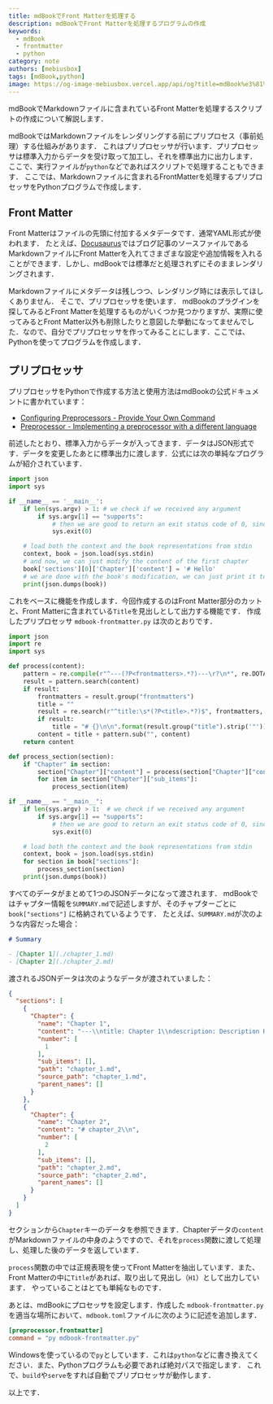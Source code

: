 ```yaml
---
title: mdBookでFront Matterを処理する
description: mdBookでFront Matterを処理するプログラムの作成
keywords:
  - mdBook
  - frontmatter
  - python
category: note
authors: [mebiusbox]
tags: [mdBook,python]
image: https://og-image-mebiusbox.vercel.app/api/og?title=mdBook%e3%81%a7Front+Matter%e3%82%92%e5%87%a6%e7%90%86%e3%81%99%e3%82%8b&subtitle=mdBook%e3%81%a7Front+Matter%e3%82%92%e5%87%a6%e7%90%86%e3%81%99%e3%82%8b%e3%83%97%e3%83%ad%e3%82%b0%e3%83%a9%e3%83%a0%e3%81%ae%e4%bd%9c%e6%88%90&date=2024%2F10%2F12&tags=mdBook,python
---
```


mdBookでMarkdownファイルに含まれているFront Matterを処理するスクリプトの作成について解説します．

<!-- truncate -->

mdBookではMarkdownファイルをレンダリングする前にプリプロセス（事前処理）する仕組みがあります．
これはプリプロセッサが行います．プリプロセッサは標準入力からデータを受け取って加工し、それを標準出力に出力します．
ここで、実行ファイルが`python`などであればスクリプトで処理することもできます．
ここでは、Markdownファイルに含まれるFrontMatterを処理するプリプロセッサをPythonプログラムで作成します．

## Front Matter

Front Matterはファイルの先頭に付加するメタデータです．通常YAML形式が使われます．
たとえば、[Docusaurus](https://docusaurus.io/)ではブログ記事のソースファイルであるMarkdownファイルにFront Matterを入れてさまざまな設定や追加情報を入れることができます．しかし、mdBookでは標準だと処理されずにそのままレンダリングされます．

Markdownファイルにメタデータは残しつつ、レンダリング時には表示してほしくありません．
そこで、プリプロセッサを使います．
mdBookのプラグインを探してみるとFront Matterを処理するものがいくつか見つかりますが、実際に使ってみるとFront Matter以外も削除したりと意図した挙動になってませんでした．なので、自分でプリプロセッサを作ってみることにします．ここでは、Pythonを使ってプログラムを作成します．

## プリプロセッサ

プリプロセッサをPythonで作成する方法と使用方法はmdBookの公式ドキュメントに書かれています：

- [Configuring Preprocessors - Provide Your Own Command](https://rust-lang.github.io/mdBook/format/configuration/preprocessors.html#provide-your-own-command)
- [Preprocessor - Implementing a preprocessor with a different language](https://rust-lang.github.io/mdBook/for_developers/preprocessors.html#implementing-a-preprocessor-with-a-different-language)

前述したとおり、標準入力からデータが入ってきます．データはJSON形式です．データを変更したあとに標準出力に渡します．公式には次の単純なプログラムが紹介されています．

```python
import json
import sys

if __name__ == '__main__':
    if len(sys.argv) > 1: # we check if we received any argument
        if sys.argv[1] == "supports":
            # then we are good to return an exit status code of 0, since the other argument will just be the renderer's name
            sys.exit(0)

    # load both the context and the book representations from stdin
    context, book = json.load(sys.stdin)
    # and now, we can just modify the content of the first chapter
    book['sections'][0]['Chapter']['content'] = '# Hello'
    # we are done with the book's modification, we can just print it to stdout,
    print(json.dumps(book))
```

これをベースに機能を作成します．今回作成するのはFront Matter部分のカットと、Front Matterに含まれている`Title`を見出しとして出力する機能です．
作成したプリプロセッサ `mdbook-frontmatter.py` は次のとおりです．

```python title="mdbook-frontmatter.py"
import json
import re
import sys

def process(content):
    pattern = re.compile(r"^---(?P<frontmatters>.*?)---\r?\n*", re.DOTALL)
    result = pattern.search(content)
    if result:
        frontmatters = result.group("frontmatters")
        title = ""
        result = re.search(r"^title:\s*(?P<title>.*?)$", frontmatters, re.MULTILINE)
        if result:
            title = "# {}\n\n".format(result.group("title").strip('"'))
        content = title + pattern.sub("", content)
    return content

def process_section(section):
    if "Chapter" in section:
        section["Chapter"]["content"] = process(section["Chapter"]["content"])
        for item in section["Chapter"]["sub_items"]:
            process_section(item)

if __name__ == "__main__":
    if len(sys.argv) > 1:  # we check if we received any argument
        if sys.argv[1] == "supports":
            # then we are good to return an exit status code of 0, since the other argument will just be the renderer's name
            sys.exit(0)

    # load both the context and the book representations from stdin
    context, book = json.load(sys.stdin)
    for section in book["sections"]:
        process_section(section)
    print(json.dumps(book))
```

すべてのデータがまとめて1つのJSONデータになって渡されます．
mdBookではチャプター情報を`SUMMARY.md`で記述しますが、そのチャプターごとに `book["sections"]` に格納されているようです．
たとえば、`SUMMARY.md`が次のような内容だった場合：

```markdown
# Summary

- [Chapter 1](./chapter_1.md)
- [Chapter 2](./chapter_2.md)
```

渡されるJSONデータは次のようなデータが渡されていました：

```json
{
  "sections": [
    {
      "Chapter": {
        "name": "Chapter 1",
        "content": "---\\ntitle: Chapter 1\\ndescription: Description Here.\\ntags: []\\n---\\n\\n## Chapter 1\\n",
        "number": [
          1
        ],
        "sub_items": [],
        "path": "chapter_1.md",
        "source_path": "chapter_1.md",
        "parent_names": []
      }
    },
    {
      "Chapter": {
        "name": "Chapter 2",
        "content": "# chapter_2\\n",
        "number": [
          2
        ],
        "sub_items": [],
        "path": "chapter_2.md",
        "source_path": "chapter_2.md",
        "parent_names": []
      }
    }
  ]
}
```

セクションから`Chapter`キーのデータを参照できます．Chapterデータの`content`がMarkdownファイルの中身のようですので、それを`process`関数に渡して処理し、処理した後のデータを返しています．

`process`関数の中では正規表現を使ってFront Matterを抽出しています．また、Front Matterの中に`Title`があれば、取り出して見出し（`H1`）として出力しています．
やっていることはとても単純なものです．

あとは、mdBookにプロセッサを設定します．作成した `mdbook-frontmatter.py` を適当な場所において、`mdbook.toml`ファイルに次のように記述を追加します．

```toml title="mdbook.toml"
[preprocessor.frontmatter]
command = "py mdbook-frontmatter.py"
```

Windowsを使っているので`py`としています．これは`python`などに書き換えてください．また、Pythonプログラムも必要であれば絶対パスで指定します．
これで、`build`や`serve`をすれば自動でプリプロセッサが動作します．

以上です．
